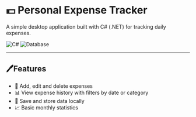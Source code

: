 # 💵 Personal Expense Tracker

A simple desktop application built with C# (.NET) for tracking daily expenses. 

![C#](https://img.shields.io/badge/C%23-.NET-blue?logo=c-sharp) 
![Database](https://img.shields.io/badge/SQLite-lightgrey?logo=sqlite)

---

## 🖊️Features

- 🧾 Add, edit and delete expenses
- 📊 View expense history with filters by date or category
- 📂 Save and store data locally
- 📈 Basic monthly statistics